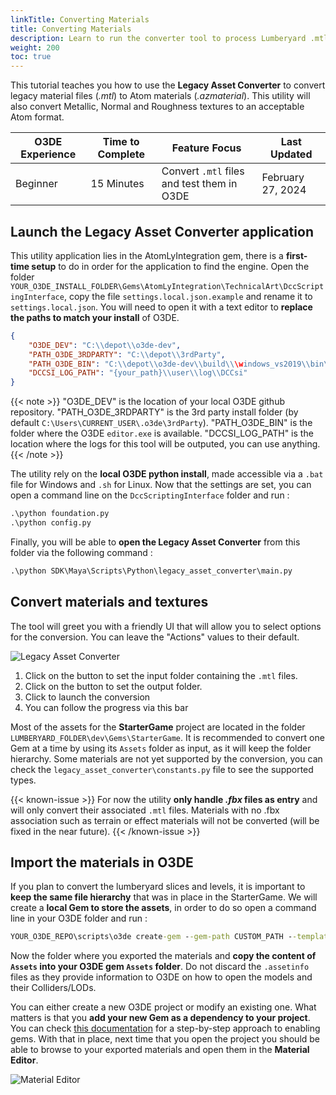 ```yaml
---
linkTitle: Converting Materials
title: Converting Materials
description: Learn to run the converter tool to process Lumberyard .mtl files to O3DE .azmaterial and associated textures
weight: 200
toc: true
---
```


This tutorial teaches you how to use the **Legacy Asset Converter** to convert legacy material files (*.mtl*) to Atom materials (*.azmaterial*). This utility will also convert Metallic, Normal and Roughness textures to an acceptable Atom format.

| O3DE Experience | Time to Complete | Feature Focus | Last Updated |
| - | - | - | - |
| Beginner | 15 Minutes | Convert `.mtl` files and test them in O3DE | February 27, 2024 |

## Launch the Legacy Asset Converter application

This utility application lies in the AtomLyIntegration gem, there is a **first-time setup** to do in order for the application to find the engine. Open the folder `YOUR_O3DE_INSTALL_FOLDER\Gems\AtomLyIntegration\TechnicalArt\DccScriptingInterface`, copy the file `settings.local.json.example` and rename it to `settings.local.json`. You will need to open it with a text editor to **replace the paths to match your install** of O3DE.

```json
{
	"O3DE_DEV": "C:\\depot\\o3de-dev",
	"PATH_O3DE_3RDPARTY": "C:\\depot\\3rdParty",
	"PATH_O3DE_BIN": "C:\\depot\\o3de-dev\\build\\\windows_vs2019\\bin\\profile",
    "DCCSI_LOG_PATH": "{your_path}\\user\\log\\DCCsi"
}
```

{{< note >}}
"O3DE_DEV" is the location of your local O3DE github repository. "PATH_O3DE_3RDPARTY" is the 3rd party install folder (by default `C:\Users\CURRENT_USER\.o3de\3rdParty`). "PATH_O3DE_BIN" is the folder where the O3DE `editor.exe` is available. "DCCSI_LOG_PATH" is the location where the logs for this tool will be outputed, you can use anything.
{{< /note >}}

The utility rely on the **local O3DE python install**, made accessible via a `.bat` file for Windows and `.sh` for Linux. Now that the settings are set, you can open a command line on the `DccScriptingInterface` folder and run :

```cmd
.\python foundation.py
.\python config.py
```

Finally, you will be able to **open the Legacy Asset Converter** from this folder via the following command :

```cmd
.\python SDK\Maya\Scripts\Python\legacy_asset_converter\main.py
```

## Convert materials and textures

The tool will greet you with a friendly UI that will allow you to select options for the conversion. You can leave the "Actions" values to their default.

![Legacy Asset Converter](/images/learning-guide/tutorials/lumberyard-to-o3de/legacy-asset-converter.png)

1. Click on the button to set the input folder containing the `.mtl` files.
2. Click on the button to set the output folder.
3. Click to launch the conversion
4. You can follow the progress via this bar

Most of the assets for the **StarterGame** project are located in the folder `LUMBERYARD_FOLDER\dev\Gems\StarterGame`. It is recommended to convert one Gem at a time by using its `Assets` folder as input, as it will keep the folder hierarchy. Some materials are not yet supported by the conversion, you can check the `legacy_asset_converter\constants.py` file to see the supported types.

{{< known-issue >}}
For now the utility **only handle *.fbx* files as entry** and will only convert their associated `.mtl` files. Materials with no .fbx association such as terrain or effect materials will not be converted (will be fixed in the near future).
{{< /known-issue >}}

## Import the materials in O3DE

If you plan to convert the lumberyard slices and levels, it is important to **keep the same file hierarchy** that was in place in the StarterGame. We will create a **local Gem to store the assets**, in order to do so open a command line in your O3DE folder and run :

```cmd
YOUR_O3DE_REPO\scripts\o3de create-gem --gem-path CUSTOM_PATH --template-name AssetGem
```

Now the folder where you exported the materials and **copy the content of `Assets` into your O3DE gem `Assets` folder**. Do not discard the `.assetinfo` files as they provide information to O3DE on how to open the models and their Colliders/LODs. 

You can either create a new O3DE project or modify an existing one. What matters is that you **add your new Gem as a dependency to your project**. You can check [this documentation](/docs/user-guide/project-config/add-remove-gems/) for a step-by-step approach to enabling gems. With that in place, next time that you open the project you should be able to browse to your exported materials and open them in the **Material Editor**.

![Material Editor](/images/learning-guide/tutorials/lumberyard-to-o3de/material-editor.png)
